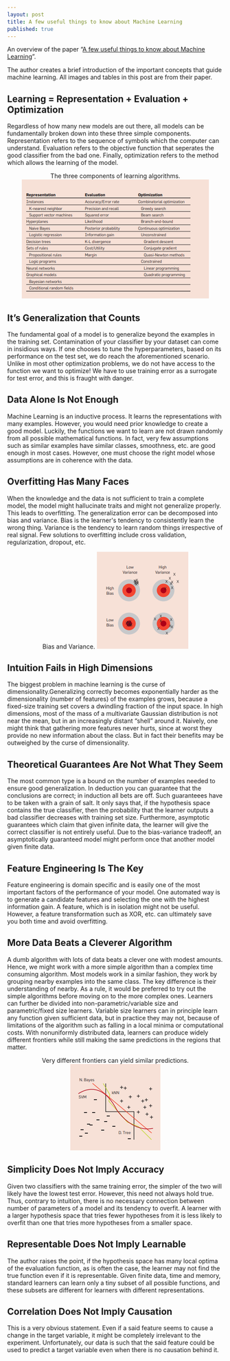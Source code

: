 ```yaml
---
layout: post
title: A few useful things to know about Machine Learning
published: true
---
```


An overview of the paper “[A few useful things to know about Machine Learning](https://homes.cs.washington.edu/~pedrod/papers/cacm12.pdf)”.
<!--break-->
The author creates a brief introduction of the important concepts that guide machine learning. All images and tables in this post are from their paper.

## Learning = Representation + Evaluation + Optimization

Regardless of how many new models are out there, all models can be fundamentally broken down into these three simple components. Representation refers to the sequence of symbols which the computer can understand. Evaluation refers to the objective function that seperates the good classifier from the bad one. Finally, optimization refers to the method which allows the learning of the model.
<p align="center">
The three components of learning algorithms.
<img src="https://raw.githubusercontent.com/ramnathkumar181/ramnathkumar181.github.io/master/assets/Papers/1/Figure-1.png?raw=true" alt="Figure 1"/>
</p>


## It’s Generalization that Counts

The fundamental goal of a model is to generalize beyond the examples in the training set. Contamination of your classifier by your dataset can come in insidious ways. If one chooses to tune the hyperparameters, based on its performance on the test set, we do reach the aforementioned scenario. Unlike
in most other optimization problems, we do not have access to the function
we want to optimize! We have to use training error as a surrogate for test
error, and this is fraught with danger.


## Data Alone Is Not Enough

Machine Learning is an inductive process. It learns the representations with many examples. However, you would need prior knowledge to create a good model. Luckily, the functions we want to learn are not drawn randomly from all possible mathematical functions. In fact, very few assumptions such as similar examples have similar classes, smoothness, etc. are good enough in most cases. However, one must choose the right model whose assumptions are in coherence with the data.

## Overfitting Has Many Faces

When the knowledge and the data is not sufficient to train a complete model, the model might hallucinate traits and might not generalize properly. This leads to overfitting. The generalization error can be decomposed into bias and variance. Bias is the learner's tendency to consistently learn the wrong thing. Variance is the tendency to learn random things irrespective of real signal. Few solutions to overfitting include cross validation, regularization, dropout, etc.
<p align="center">
Bias and Variance.
<img src="https://raw.githubusercontent.com/ramnathkumar181/ramnathkumar181.github.io/master/assets/Papers/1/Figure-2.png?raw=true" alt="Figure 2"/>
</p>

## Intuition Fails in High Dimensions

The biggest problem in machine learning is the curse of dimensionality.Generalizing correctly becomes exponentially harder as the dimensionality (number of features) of the examples grows, because a fixed-size training set covers a dwindling fraction of the input space. In high dimensions, most of the
mass of a multivariate Gaussian distribution is not near the mean, but in an increasingly distant “shell” around it. Naively, one might think that gathering more features never hurts, since at worst they provide no new information about the class. But in fact their benefits may be outweighed by the curse of dimensionality.

## Theoretical Guarantees Are Not What They Seem

The most common type is a bound on the number of examples needed to ensure good generalization. In deduction you can guarantee that the conclusions are correct; in induction all bets are off.
Such guaranteees have to be taken with a grain of salt. It only says that, if the hypothesis space contains the true classifier, then the probability that the learner outputs a bad classifier decreases with training set size. Furthermore, asymptotic guarantees which claim that given infinite data, the learner will give the correct classifier is not entirely useful. Due to the bias-variance tradeoff, an asymptotically guaranteed model might perform once that another model given finite data.

## Feature Engineering Is The Key

Feature engineering is domain specific and is easily one of the most important factors of the performance of your model. One automated way is to generate a candidate features and selecting the one with the highest information gain. A feature, which is in isolation might not be useful. However, a feature transformation such as XOR, etc. can ultimately save you both time and avoid overfitting.

## More Data Beats a Cleverer Algorithm

A dumb algorithm with lots of data beats a clever one with modest amounts. Hence, we might work with a more simple algorithm than a complex time consuming algorithm. Most models work in a similar fashion, they work by grouping nearby examples into the same class. The key difference is their understanding of nearby. As a rule, it would be preferred to try out the simple algorithms before moving on to the more complex ones. Learners can further be divided into non-parametric/variable size and parametric/fixed size learners. Variable size learners can in principle learn any function given sufficient data, but in
practice they may not, because of limitations of the algorithm such as falling in a local minima or computational costs. With nonuniformly distributed data,
learners can produce widely different frontiers while still making the same
predictions in the regions that matter.

<p align="center">
Very different frontiers can yield similar predictions.
<img src="https://raw.githubusercontent.com/ramnathkumar181/ramnathkumar181.github.io/master/assets/Papers/1/Figure-3.png?raw=true" alt="Figure 3"/>
</p>



## Simplicity Does Not Imply Accuracy

Given two classifiers with the same training error, the simpler of the two will likely have the lowest test error. However, this need not always hold true. Thus, contrary to intuition, there is no necessary connection between number of parameters of a model and its tendency to overfit. A learner with a larger hypothesis space that tries fewer hypotheses from it is less likely to overfit than one that tries more hypotheses from a smaller space.

## Representable Does Not Imply Learnable

The author raises the point, if the hypothesis space has many local optima of the evaluation function, as is often the case, the learner may not find the true function even if it is representable. Given finite data, time and memory, standard learners can learn only a tiny subset of all possible functions, and these subsets are different for learners with different representations.

## Correlation Does Not Imply Causation

This is a very obvious statement. Even if a said feature seems to cause a change in the target variable, it might be completely irrelevant to the experiment. Unfortunately, our data is such that the said feature could be used to predict a target variable even when there is no causation behind it.
